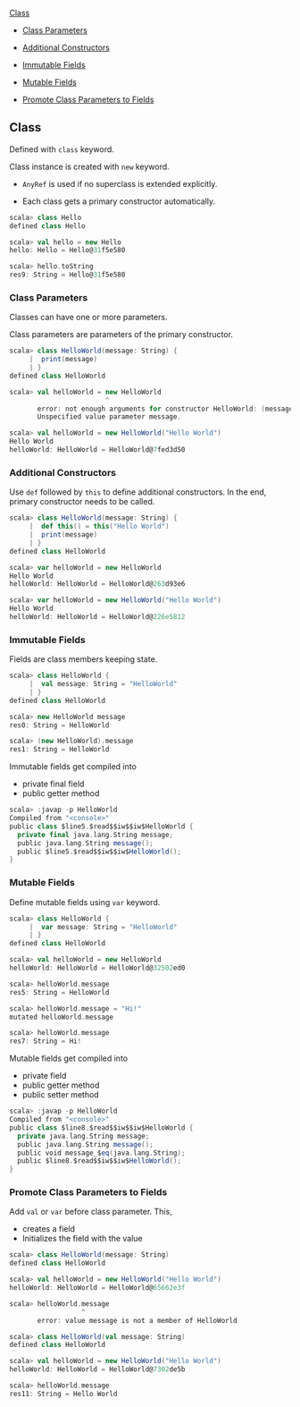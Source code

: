 [Class](#class)

 - [Class Parameters](#class-parameters)

 - [Additional Constructors](#additional-constructors)

 - [Immutable Fields](#immutable-fields)

 - [Mutable Fields](#mutable-fields)

 - [Promote Class Parameters to Fields](#promote-class-parameters-to-fields)

## Class

Defined with `class` keyword.

Class instance is created with `new` keyword.

 - `AnyRef` is used if no superclass is extended explicitly.

 - Each class gets a primary constructor automatically.

```sbt
scala> class Hello
defined class Hello

scala> val hello = new Hello
hello: Hello = Hello@31f5e580

scala> hello.toString
res9: String = Hello@31f5e580
```

### Class Parameters

Classes can have one or more parameters.

Class parameters are parameters of the primary constructor.

```sbt
scala> class HelloWorld(message: String) {
     |  print(message)
     | }
defined class HelloWorld

scala> val helloWorld = new HelloWorld
                        ^
       error: not enough arguments for constructor HelloWorld: (message: String)HelloWorld.
       Unspecified value parameter message.

scala> val helloWorld = new HelloWorld("Hello World")
Hello World
helloWorld: HelloWorld = HelloWorld@7fed3d50
```

### Additional Constructors

Use `def` followed by `this` to define additional constructors. In the end, primary constructor needs to be called.

```sbt
scala> class HelloWorld(message: String) {
     |  def this() = this("Hello World")
     |  print(message)
     | }
defined class HelloWorld

scala> var helloWorld = new HelloWorld
Hello World
helloWorld: HelloWorld = HelloWorld@263d93e6

scala> var helloWorld = new HelloWorld("Hello World")
Hello World
helloWorld: HelloWorld = HelloWorld@226e5812
```

### Immutable Fields

Fields are class members keeping state.

```sbt
scala> class HelloWorld {
     |  val message: String = "HelloWorld"
     | }
defined class HelloWorld

scala> new HelloWorld message
res0: String = HelloWorld

scala> (new HelloWorld).message
res1: String = HelloWorld
```

Immutable fields get compiled into

- private final field
- public getter method

```sbt
scala> :javap -p HelloWorld
Compiled from "<console>"
public class $line5.$read$$iw$$iw$HelloWorld {
  private final java.lang.String message;
  public java.lang.String message();
  public $line5.$read$$iw$$iw$HelloWorld();
}
```

### Mutable Fields

Define mutable fields using `var` keyword.

```sbt
scala> class HelloWorld {
     |  var message: String = "HelloWorld"
     | }
defined class HelloWorld

scala> val helloWorld = new HelloWorld
helloWorld: HelloWorld = HelloWorld@32502ed0

scala> helloWorld.message
res5: String = HelloWorld

scala> helloWorld.message = "Hi!"
mutated helloWorld.message

scala> helloWorld.message
res7: String = Hi!
```

Mutable fields get compiled into

- private field
- public getter method
- public setter method

```sbt
scala> :javap -p HelloWorld
Compiled from "<console>"
public class $line8.$read$$iw$$iw$HelloWorld {
  private java.lang.String message;
  public java.lang.String message();
  public void message_$eq(java.lang.String);
  public $line8.$read$$iw$$iw$HelloWorld();
}
```

### Promote Class Parameters to Fields

Add `val` or `var` before class parameter. This,

- creates a field
- Initializes the field with the value

```sbt
scala> class HelloWorld(message: String)
defined class HelloWorld

scala> val helloWorld = new HelloWorld("Hello World")
helloWorld: HelloWorld = HelloWorld@65662e3f

scala> helloWorld.message
                  ^
       error: value message is not a member of HelloWorld

scala> class HelloWorld(val message: String)
defined class HelloWorld

scala> val helloWorld = new HelloWorld("Hello World")
helloWorld: HelloWorld = HelloWorld@7302de5b

scala> helloWorld.message
res11: String = Hello World
```